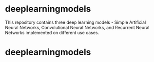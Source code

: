 # deeplearningmodels
This repository contains three deep learning models - Simple Artificial Neural Networks, Convolutional Neural Networks, and Recurrent Neural Networks implemented on different use cases.
# deeplearningmodels
